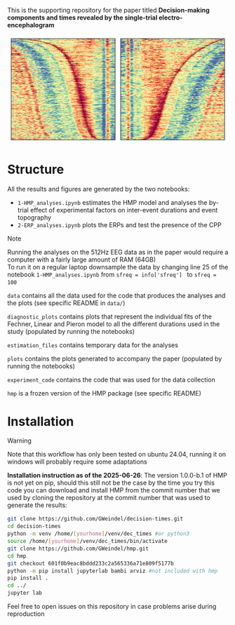 This is the supporting repository for the paper titled **Decision-making components and times revealed by the single-trial electro-encephalogram**

![](plots/bump_banner.jpg)

# Structure
All the results and figures are generated by the two notebooks:
- `1-HMP_analyses.ipynb` estimates the HMP model and analyses the by-trial effect of experimental factors on inter-event durations and event topography
- `2-ERP_analyses.ipynb` plots the ERPs and test the presence of the CPP
  
  
> [!Note]
> Running the analyses on the 512Hz EEG data as in the paper would require a computer with a fairly large amount of RAM (64GB)\
> To run it on a regular laptop downsample the data by changing line 25 of the notebook `1-HMP_analyses.ipynb` from `sfreq = info['sfreq'] ` to `sfreq = 100`

`data` contains all the data used for the code that produces the analyses and the plots (see specific README in `data/`)

`diagnostic_plots` contains plots that represent the individual fits of the Fechner, Linear and Pieron model to all the different durations used in the study (populated by running the notebooks)

`estimation_files` contains temporary data for the analyses

`plots` contains the plots generated to accompany the paper (populated by running the notebooks)

`experiment_code` contains the code that was used for the data collection

`hmp` is a frozen version of the HMP package (see specific README)

# Installation
> [!WARNING]
> Note that this workflow has only been tested on ubuntu 24.04, running it on windows will probably require some adaptations
> 

**Installation instruction as of the 2025-06-26**:  The version 1.0.0-b.1 of HMP is not yet on pip, should this still not be the case by the time you try this code you can download and install HMP from the commit number that we used by cloning 
the repository at the commit number that was used to generate the results:

```bash
git clone https://github.com/GWeindel/decision-times.git
cd decision-times
python -m venv /home/[yourhome]/venv/dec_times #or python3
source /home/[yourhome]/venv/dec_times/bin/activate  
git clone https://github.com/GWeindel/hmp.git
cd hmp
git checkout 601f0b9eac8bddd233c2a565336a71e809f5177b
python -m pip install jupyterlab bambi arviz #not included with hmp
pip install .
cd ../
jupyter lab
```

Feel free to open issues on this repository in case problems arise during reproduction
